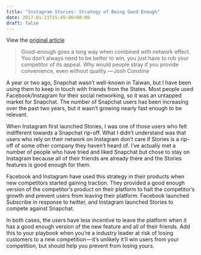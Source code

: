 ```yaml
---
title: "Instagram Stories: Strategy of Being Good Enough"
date: 2017-01-21T15:45:06+08:00
draft: false
---
```


View the [original article](https://techcrunch.com/2016/08/09/the-good-enough-strategy/)

> Good-enough goes a long way when combined with network effect. You don’t always need to be better to win, you just have to rob your competitor of its appeal. Why would people stray if you provide convenience, even without quality. — Josh Constine

A year or two ago, Snapchat wasn’t well-known in Taiwan, but I have been using them to keep in touch with friends from the States. Most people used Facebook/Instagram for their social networking, so it was an untapped market for Snapchat. The number of Snapchat users has been increasing over the past two years, but it wasn’t growing nearly fast enough to be relevant.

When Instagram first launched Stories, I was one of those users who felt indifferent towards a Snapchat rip-off. What I didn’t understand was that users who rely on their network on Instagram don’t care if Stories is a rip-off of some other company they haven’t heard of. I’ve actually met a number of people who have tried and liked Snapchat but chose to stay on Instagram because all of their friends are already there and the Stories features is good enough for them.

Facebook and Instagram have used this strategy in their products when new competitors started gaining traction. They provided a good enough version of the competitor’s product on their platform to halt the competitor’s growth and prevent users from leaving their platform. Facebook launched Subscribe in response to twitter, and Instagram launched Stories to compete against Snapchat.

In both cases, the users have less incentive to leave the platform when it has a good enough version of the new feature and all of their friends. Add this to your playbook when you’re a industry leader at risk of losing customers to a new competition — it’s unlikely it’ll win users from your competition, but should help you prevent from losing yours.